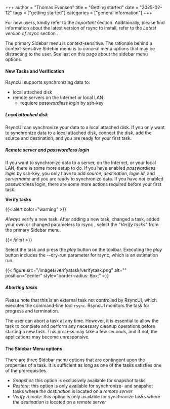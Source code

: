 +++
author = "Thomas Evensen"
title = "Getting started"
date = "2025-02-12"
tags = ["getting started"]
categories = ["general information"]
+++

For new users, kindly refer to the *Important* section. Additionally, please find information about the latest version of rsync to install, refer to the *Latest version of rsync* section .

The primary Sidebar menu is context-sensitive. The rationale behind a context-sensitive Sidebar menu is to conceal menu options that may be distracting to the user.  See last on this page about the sidebar menu options.

#### New Tasks and Verification

RsyncUI supports synchronizing data to:

- local attached disk
- remote servers on the Internet or local LAN
    - requiere *passwordless login*  by ssh-key

##### Local attached disk

RsyncUI can synchronize your data to a local attached disk. If you only want to synchronize data to a local attached disk, connect the disk, add the source and destination, and you are ready for your first task.

##### Remote server and passwordless login

If you want to synchronize data to a server, on the Internet, or your local LAN, there is some more setup to do. If you have enabled *passwordless login* by ssh-key, you only have to add *source*, *destination*, *login id*, and *servername* and you are ready to synchronize data. If you have *not* enabled passwordless login, there are some more actions required before your first task.

**Verify tasks**

{{< alert color="warning" >}}

*Always* verify a new task. After adding a new task, changed a task, added your own or changed parameters to rsync , select the *"Verify tasks"* from the primary Sidebar menu. 

{{< /alert >}}

 Select the task and press the *play* button on the toolbar. Executing the *play* button includes the --dry-run parameter for rsync, which is an estimation run.

{{< figure src="/images/verifyatask/verifytask.png" alt="" position="center" style="border-radius: 8px;" >}}

##### Aborting tasks

Please note that this is an external task not controlled by RsyncUI, which executes the command-line tool `rsync`. RsyncUI monitors the task for progress and termination.

The user can abort a task at any time. However, it is essential to allow the task to complete and perform any necessary cleanup operations before starting a new task. This process may take a few seconds, and if not, the applications may become unresponsive.

#### The Sidebar Menu options

There are three Sidebar menu options that are contingent upon the properties of a task. It is sufficient as long as one of the tasks satisfies one of the prerequisites.

- *Snapshot*: this option is exclusively available for snapshot tasks
- *Restore*: this option is only available for synchronize- and snapshot tasks where *the destination* is located on a *remote server*
- *Verify remote*: this option is only available for synchronize tasks where *the destination* is located on a *remote server*



